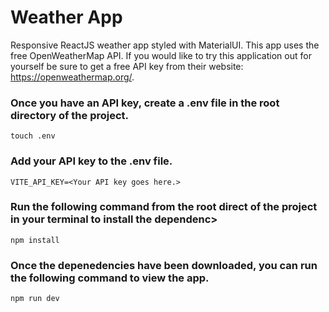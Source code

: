 # Weather App
Responsive ReactJS weather app styled with MaterialUI. This app uses the free OpenWeatherMap API. If you would like to try this application out for yourself be sure to get a free API key from their website: https://openweathermap.org/.

### Once you have an API key, create a .env file in the root directory of the project.
```
touch .env
```

### Add your API key to the .env file.
```
VITE_API_KEY=<Your API key goes here.>
```

### Run the following command from the root direct of the project in your terminal to install the dependenc>
```
npm install
```

### Once the depenedencies have been downloaded, you can run the following command to view the app.
```
npm run dev
```
